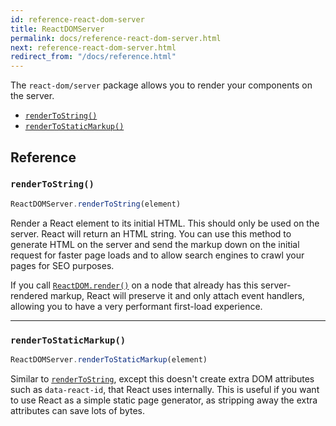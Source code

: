```yaml
---
id: reference-react-dom-server
title: ReactDOMServer
permalink: docs/reference-react-dom-server.html
next: reference-react-dom-server.html
redirect_from: "/docs/reference.html"
---
```


The `react-dom/server` package allows you to render your components on the server.

 - [`renderToString()`](#rendertostring)
 - [`renderToStaticMarkup()`](#rendertostaticmarkup)

## Reference

### `renderToString()`

```javascript
ReactDOMServer.renderToString(element)
```

Render a React element to its initial HTML. This should only be used on the server. React will return an HTML string. You can use this method to generate HTML on the server and send the markup down on the initial request for faster page loads and to allow search engines to crawl your pages for SEO purposes.

If you call [`ReactDOM.render()`](/react/docs/reference-react-dom.html#render) on a node that already has this server-rendered markup, React will preserve it and only attach event handlers, allowing you to have a very performant first-load experience.

* * *

### `renderToStaticMarkup()`

```javascript
ReactDOMServer.renderToStaticMarkup(element)
```

Similar to [`renderToString`](#rendertostring), except this doesn't create extra DOM attributes such as `data-react-id`, that React uses internally. This is useful if you want to use React as a simple static page generator, as stripping away the extra attributes can save lots of bytes.
